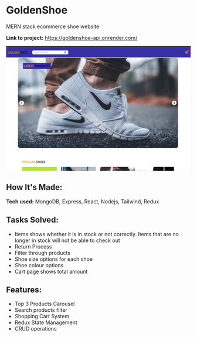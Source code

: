 # GoldenShoe

MERN stack ecommerce shoe website

**Link to project:** https://goldenshoe-api.onrender.com/

![screenshot](image/goldenshoe.png)

## How It's Made:

**Tech used:** MongoDB, Express, React, Nodejs, Tailwind, Redux

## Tasks Solved:

- Items shows whether it is in stock or not correctly. Items that are no longer in stock will not be able to check out
- Return Process
- Filter through products
- Shoe size options for each shoe
- Shoe colour options
- Cart page shows total amount

## Features:

- Top 3 Products Carousel
- Search products filter
- Shopping Cart System
- Redux State Management
- CRUD operations

